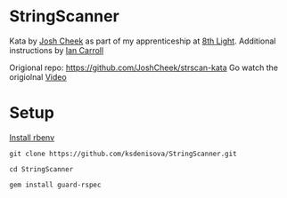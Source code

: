 # StringScanner
Kata by [Josh Cheek](https://github.com/JoshCheek) as part of my apprenticeship at [8th Light](https://8thlight.com). 
Additional instructions by [Ian Carroll](https://github.com/IanDCarroll) 

Origional repo: https://github.com/JoshCheek/strscan-kata
Go watch the origiolnal [Video](https://vimeo.com/29823879)

# Setup
[Install rbenv](https://github.com/rbenv/rbenv)

`git clone https://github.com/ksdenisova/StringScanner.git`

`cd StringScanner`

`gem install guard-rspec`
